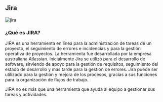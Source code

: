 ## Jira
![jira](https://applitools.com/blog/wp-content/uploads/2018/07/Jira-new-logo.png)

### ¿Qué es JIRA?
JIRA es una herramienta en línea para la administración de tareas de un proyecto, el seguimiento de errores e incidencias y para la gestión operativa de proyectos. La herramienta fue desarrollada por la empresa australiana Atlassian. Inicialmente Jira se utilizó para el desarrollo de software, sirviendo de apoyo para la gestión de requisitos, seguimiento del estado de desarrollo y más tarde para la gestión de errores. Jira puede ser utilizado para la gestión y mejora de los procesos, gracias a sus funciones para la organización de flujos de trabajo. 

JIRA no es más que una herramienta que ayuda al equipo a gestionar sus tareas y actividades.
